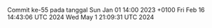 Commit ke-55 pada tanggal Sun Jan 01 14:00 2023 +0100
Fri Feb 16 14:43:06 UTC 2024
Wed May  1 21:09:31 UTC 2024
